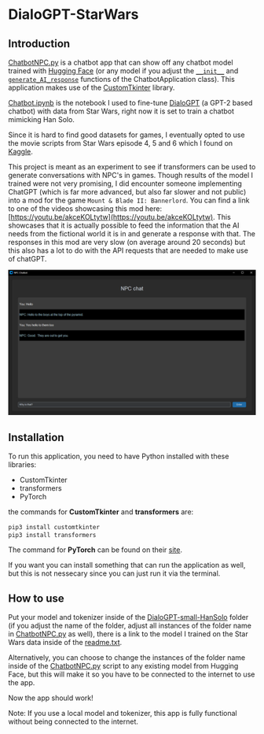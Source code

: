 # DialoGPT-StarWars
## Introduction
[ChatbotNPC.py](ChatbotNPC.py) is a chatbot app that can show off any chatbot model trained with [Hugging Face](https://huggingface.co) (or any model if you adjust the [`__init__`](ChatbotNPC.py#L{10}) and [`generate_AI_response`](ChatbotNPC.py#L{107}) functions of the ChatbotApplication class). This application makes use of the [CustomTkinter](https://github.com/TomSchimansky/CustomTkinter) library.

[Chatbot.ipynb](Chatbot.ipynb) is the notebook I used to fine-tune [DialoGPT](https://github.com/microsoft/DialoGPT) (a GPT-2 based chatbot) with data from Star Wars, right now it is set to train a chatbot mimicking Han Solo.

Since it is hard to find good datasets for games, I eventually opted to use the movie scripts from Star Wars episode 4, 5 and 6 which I found on [Kaggle](https://www.kaggle.com/datasets/xvivancos/star-wars-movie-scripts).

This project is meant as an experiment to see if transformers can be used to generate conversations with NPC's in games. Though results of the model I trained were not very promising, I did encounter someone implementing ChatGPT (which is far more advanced, but also far slower and not public) into a mod for the game `Mount & Blade II: Bannerlord`. You can find a link to one of the videos showcasing this mod here: [https://youtu.be/akceKOLtytw](https://youtu.be/akceKOLtytw). This showcases that it is actually possible to feed the information that the AI needs from the fictional world it is in and generate a response with that. The responses in this mod are very slow (on average around 20 seconds) but this also has a lot to do with the API requests that are needed to make use of chatGPT.

![](Example_img.png)

## Installation
To run this application, you need to have Python installed with these libraries:
- CustomTkinter
- transformers
- PyTorch

the commands for __CustomTkinter__ and __transformers__ are:
```
pip3 install customtkinter
pip3 install transformers
```
The command for __PyTorch__ can be found on their [site](https://pytorch.org).

If you want you can install something that can run the application as well, but this is not nessecary since you can just run it via the terminal.

## How to use
Put your model and tokenizer inside of the [DialoGPT-small-HanSolo](DialoGPT-small-HanSolo) folder (if you adjust the name of the folder, adjust all instances of the folder name in [ChatbotNPC.py](ChatbotNPC.py) as well), there is a link to the model I trained on the Star Wars data inside of the [readme.txt](DialoGPT-small-HanSolo/readme.txt).

Alternatively, you can choose to change the instances of the folder name inside of the [ChatbotNPC.py](ChatbotNPC.py) script to any existing model from Hugging Face, but this will make it so you have to be connected to the internet to use the app.

Now the app should work!

Note: If you use a local model and tokenizer, this app is fully functional without being connected to the internet.
